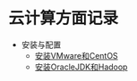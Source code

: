 # 云计算方面记录
* 安装与配置
  * [安装VMware和CentOS](https://github.com/tangxim/Linux-VMware-CentOS-/blob/master/01-VMware-CentOS/%E5%AE%89%E8%A3%85VMware%E5%92%8CCentOS.md)
  * [安装OracleJDK和Hadoop](https://github.com/tangxim/Linux-VMware-CentOS-/blob/master/02-OracleJDK-Hadoop/02-%E5%AE%89%E8%A3%85OracleJDK%E5%92%8CHadoop.md)
